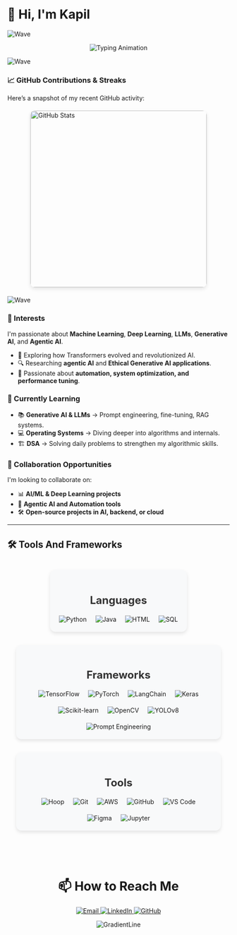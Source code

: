 # 👋 Hi, I'm Kapil
![Wave](https://capsule-render.vercel.app/api?type=rect&color=0:00C6FF,100:7A00FF&height=4&section=header)
<!-- animated typing subtitle (centered) -->
<p align="center">
  <img
    src="https://readme-typing-svg.demolab.com?font=Fira+Code&size=20&duration=2500&pause=700&center=true&vCenter=true&width=600&lines=Machine+Learning+%7C+LLMs+%7C+Generative+AI;Python+%7C+Java+%7C+SQL;Always+learning+and+building+%F0%9F%9A%80"
    alt="Typing Animation"
  />
</p>

<!-- thin animated gradient line -->
![Wave](https://capsule-render.vercel.app/api?type=rect&color=0:00C6FF,100:7A00FF&height=4&section=header)

### 📈 **GitHub Contributions & Streaks**  
Here’s a snapshot of my recent GitHub activity:

<div style="display: flex; flex-wrap: wrap; justify-content: center; align-items: center; gap: 70px; margin: 20px auto;">

  <a href="https://github.com/kapilpalanisamy" target="_blank" style="text-decoration: none;">
    <img src="https://github-readme-stats.vercel.app/api?username=kapilpalanisamy&show_icons=true&hide_title=true&hide=prs&rank_icon=github&theme=ambient_gradient" 
         alt="GitHub Stats" 
         style="border-radius: 10px; box-shadow: 0px 4px 8px rgba(0, 0, 0, 0.1); max-width: 100%; width: 400px;">
  </a>

</div>

<!-- subtle animated gradient footer line -->
![Wave](https://capsule-render.vercel.app/api?type=rect&color=0:7A00FF,100:00C6FF&height=4&section=footer)


### 👀 Interests  
I'm passionate about **Machine Learning**, **Deep Learning**, **LLMs**, **Generative AI**, and **Agentic AI**.  
- 🧠 Exploring how Transformers evolved and revolutionized AI.  
- 🔍 Researching **agentic AI** and **Ethical Generative AI applications**.  
- 🤖 Passionate about **automation, system optimization, and performance tuning**.  

### 🌱 Currently Learning  
- 📚 **Generative AI & LLMs** → Prompt engineering, fine-tuning, RAG systems.  
- 💻 **Operating Systems** → Diving deeper into algorithms and internals.  
- 🏗 **DSA** →  Solving daily problems to strengthen my algorithmic skills.  

### 💞️ Collaboration Opportunities  
I'm looking to collaborate on:  
- 📊 **AI/ML & Deep Learning projects**  
- 🤖 **Agentic AI and Automation tools**  
- 🛠️ **Open-source projects in AI, backend, or cloud**  

---

## 🛠️ Tools And Frameworks
<!-- Container with flex layout for columns -->
<div style="display: flex; justify-content: space-between; align-items: center; flex-direction: column; gap: 30px; padding: 20px;">

  <!-- Languages Column -->
  <div style="flex: 1; text-align: center; padding: 20px; background-color: #f8f9fa; border-radius: 12px; box-shadow: 0px 4px 8px rgba(0, 0, 0, 0.1);">
    <h3 style="font-size: 1.5rem; color: #333; margin-bottom: 20px;">Languages</h3>
    <div style="display: flex; flex-wrap: wrap; justify-content: center; gap: 20px;">
      <img src="https://img.shields.io/badge/Python-3776AB?style=for-the-badge&logo=python&logoColor=white" alt="Python">
      <img src="https://img.shields.io/badge/Java-007396?style=for-the-badge&logo=java&logoColor=white" alt="Java">
      <img src="https://img.shields.io/badge/HTML-E34F26?style=for-the-badge&logo=html5&logoColor=white" alt="HTML">
      <img src="https://img.shields.io/badge/SQL-336791?style=for-the-badge&logo=postgresql&logoColor=white" alt="SQL">
    </div>
  </div>

  <!-- Frameworks Column -->
  <div style="flex: 1; text-align: center; padding: 20px; background-color: #f8f9fa; border-radius: 12px; box-shadow: 0px 4px 8px rgba(0, 0, 0, 0.1);">
    <h3 style="font-size: 1.5rem; color: #333; margin-bottom: 20px;">Frameworks</h3>
    <div style="display: flex; flex-wrap: wrap; justify-content: center; gap: 20px;">
      <img src="https://img.shields.io/badge/TensorFlow-FF6F00?style=for-the-badge&logo=tensorflow&logoColor=white" alt="TensorFlow">
      <img src="https://img.shields.io/badge/PyTorch-EE4C2C?style=for-the-badge&logo=pytorch&logoColor=white" alt="PyTorch">
      <img src="https://img.shields.io/badge/LangChain-121D33?style=for-the-badge&logo=chainlink&logoColor=white" alt="LangChain">
      <img src="https://img.shields.io/badge/Keras-D00000?style=for-the-badge&logo=keras&logoColor=white" alt="Keras">
      <img src="https://img.shields.io/badge/Scikit--Learn-F7931E?style=for-the-badge&logo=scikitlearn&logoColor=white" alt="Scikit-learn">
      <img src="https://img.shields.io/badge/OpenCV-5C3EE8?style=for-the-badge&logo=opencv&logoColor=white" alt="OpenCV">
      <img src="https://img.shields.io/badge/YOLOv8-black?style=for-the-badge&logo=yolo&logoColor=white" alt="YOLOv8">
      <img src="https://img.shields.io/badge/Prompt%20Engineering-412991?style=for-the-badge&logo=openai&logoColor=white" alt="Prompt Engineering">
    </div>
  </div>

  <!-- Tools Column -->
  <div style="flex: 1; text-align: center; padding: 20px; background-color: #f8f9fa; border-radius: 12px; box-shadow: 0px 4px 8px rgba(0, 0, 0, 0.1);">
    <h3 style="font-size: 1.5rem; color: #333; margin-bottom: 20px;">Tools</h3>
    <div style="display: flex; flex-wrap: wrap; justify-content: center; gap: 20px;">
      <img src="https://img.shields.io/badge/Hoop-blueviolet?style=for-the-badge&logo=appveyor&logoColor=white" alt="Hoop">
      <img src="https://img.shields.io/badge/Git-F05032?style=for-the-badge&logo=git&logoColor=white" alt="Git">
      <img src="https://img.shields.io/badge/AWS-FF9900?style=for-the-badge&logo=amazonaws&logoColor=white" alt="AWS">
      <img src="https://img.shields.io/badge/GitHub-181717?style=for-the-badge&logo=github&logoColor=white" alt="GitHub">
      <img src="https://img.shields.io/badge/VS_Code-007ACC?style=for-the-badge&logo=visualstudiocode&logoColor=white" alt="VS Code">
      <img src="https://img.shields.io/badge/Figma-F24E1E?style=for-the-badge&logo=figma&logoColor=white" alt="Figma">
      <img src="https://img.shields.io/badge/Jupyter-FA0F00?style=for-the-badge&logo=jupyter&logoColor=white" alt="Jupyter">
    </div>
  </div><br/>
</div>


<div align="center">
<h1> 📫 How to Reach Me </h1>  

<a href="mailto:kapilpalanisamy73@gmail.com" target="_blank">
    <img src="https://img.shields.io/badge/Email-D14836?style=for-the-badge&logo=gmail&logoColor=white" alt="Email">
</a>
<a href="https://www.linkedin.com/in/kapilpalanisamy/" target="_blank">
    <img src="https://img.shields.io/badge/LinkedIn-0A66C2?style=for-the-badge&logo=linkedin&logoColor=white" alt="LinkedIn">
</a>  
<a href="https://github.com/kapilpalanisamy" target="_blank">
    <img src="https://img.shields.io/badge/GitHub-181717?style=for-the-badge&logo=github&logoColor=white" alt="GitHub">
</a>  

![GradientLine](https://github.com/user-attachments/assets/6ea2c35e-1349-4ced-bfd5-89d6ca0929ba)
</div>

